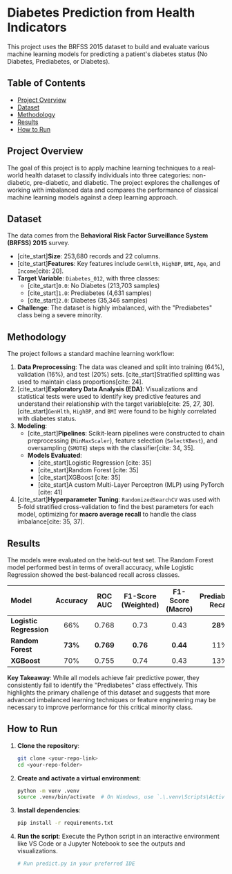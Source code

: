 # Diabetes Prediction from Health Indicators

This project uses the BRFSS 2015 dataset to build and evaluate various machine learning models for predicting a patient's diabetes status (No Diabetes, Prediabetes, or Diabetes).

## Table of Contents
- [Project Overview](#project-overview)
- [Dataset](#dataset)
- [Methodology](#methodology)
- [Results](#results)
- [How to Run](#how-to-run)

## Project Overview

The goal of this project is to apply machine learning techniques to a real-world health dataset to classify individuals into three categories: non-diabetic, pre-diabetic, and diabetic. The project explores the challenges of working with imbalanced data and compares the performance of classical machine learning models against a deep learning approach.

## Dataset

The data comes from the **Behavioral Risk Factor Surveillance System (BRFSS) 2015** survey.

- [cite_start]**Size**: 253,680 records and 22 columns.
- [cite_start]**Features**: Key features include `GenHlth`, `HighBP`, `BMI`, `Age`, and `Income`[cite: 20].
- **Target Variable**: `Diabetes_012`, with three classes:
    - [cite_start]`0.0`: No Diabetes (213,703 samples) 
    - [cite_start]`1.0`: Prediabetes (4,631 samples) 
    - [cite_start]`2.0`: Diabetes (35,346 samples) 
- **Challenge**: The dataset is highly imbalanced, with the "Prediabetes" class being a severe minority.

## Methodology

The project follows a standard machine learning workflow:

1.  **Data Preprocessing**: The data was cleaned and split into training (64%), validation (16%), and test (20%) sets. [cite_start]Stratified splitting was used to maintain class proportions[cite: 24].
2.  [cite_start]**Exploratory Data Analysis (EDA)**: Visualizations and statistical tests were used to identify key predictive features and understand their relationship with the target variable[cite: 25, 27, 30]. [cite_start]`GenHlth`, `HighBP`, and `BMI` were found to be highly correlated with diabetes status.
3.  **Modeling**:
    - [cite_start]**Pipelines**: Scikit-learn pipelines were constructed to chain preprocessing (`MinMaxScaler`), feature selection (`SelectKBest`), and oversampling (`SMOTE`) steps with the classifier[cite: 34, 35].
    - **Models Evaluated**:
        - [cite_start]Logistic Regression [cite: 35]
        - [cite_start]Random Forest [cite: 35]
        - [cite_start]XGBoost [cite: 35]
        - [cite_start]A custom Multi-Layer Perceptron (MLP) using PyTorch [cite: 41]
4.  [cite_start]**Hyperparameter Tuning**: `RandomizedSearchCV` was used with 5-fold stratified cross-validation to find the best parameters for each model, optimizing for **macro average recall** to handle the class imbalance[cite: 35, 37].

## Results

The models were evaluated on the held-out test set. The Random Forest model performed best in terms of overall accuracy, while Logistic Regression showed the best-balanced recall across classes.

| Model | Accuracy | ROC AUC | F1-Score (Weighted) | F1-Score (Macro) | Prediabetes Recall |
| :--- | :---: | :---: | :---: | :---: | :---: |
| **Logistic Regression** | 66% | 0.768 | 0.73 | 0.43 | **28%** |
| **Random Forest** | **73%** | **0.769** | **0.76** | **0.44** | 11% |
| **XGBoost** | 70% | 0.755 | 0.74 | 0.43 | 13% |

**Key Takeaway**: While all models achieve fair predictive power, they consistently fail to identify the "Prediabetes" class effectively. This highlights the primary challenge of this dataset and suggests that more advanced imbalanced learning techniques or feature engineering may be necessary to improve performance for this critical minority class.

## How to Run

1.  **Clone the repository**:
    ```bash
    git clone <your-repo-link>
    cd <your-repo-folder>
    ```
2.  **Create and activate a virtual environment**:
    ```bash
    python -m venv .venv
    source .venv/bin/activate  # On Windows, use `.\.venv\Scripts\Activate`
    ```
3.  **Install dependencies**:
    ```bash
    pip install -r requirements.txt
    ```
4.  **Run the script**:
    Execute the Python script in an interactive environment like VS Code or a Jupyter Notebook to see the outputs and visualizations.
    ```bash
    # Run predict.py in your preferred IDE
    ```
